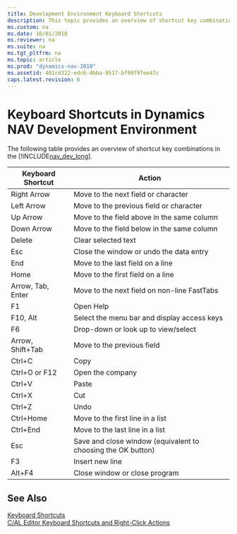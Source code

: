 ```yaml
---
title: Development Environment Keyboard Shortcuts
description: This topic provides an overview of shortcut key combinations in the Microsoft Dynamics NAV Development Environment.
ms.custom: na
ms.date: 10/01/2018
ms.reviewer: na
ms.suite: na
ms.tgt_pltfrm: na
ms.topic: article
ms.prod: "dynamics-nav-2018"
ms.assetid: 401cd322-edc6-4bba-9517-bf99f9fee47c
caps.latest.revision: 6
---
```

# Keyboard Shortcuts in Dynamics NAV Development Environment
The following table provides an overview of shortcut key combinations in the [!INCLUDE[nav_dev_long](includes/nav_dev_long_md.md)].  

|**Keyboard Shortcut**|**Action**|  
|---------------------------|----------------|  
|Right Arrow|Move to the next field or character|  
|Left Arrow|Move to the previous field or character|  
|Up Arrow|Move to the field above in the same column|  
|Down Arrow|Move to the field below in the same column|  
|Delete|Clear selected text|  
|Esc|Close the window or undo the data entry|  
|End|Move to the last field on a line|  
|Home|Move to the first field on a line|  
|Arrow, Tab, Enter|Move to the next field on non-line FastTabs|  
|F1|Open Help|  
|F10, Alt|Select the menu bar and display access keys|  
|F6|Drop-down or look up to view/select|  
|Arrow, Shift+Tab|Move to the previous field|  
|Ctrl+C|Copy|  
|Ctrl+O or F12|Open the company|  
|Ctrl+V|Paste|  
|Ctrl+X|Cut|  
|Ctrl+Z|Undo|  
|Ctrl+Home|Move to the first line in a list|  
|Ctrl+End|Move to the last line in a list|  
|Esc|Save and close window \(equivalent to choosing the OK button\)|  
|F3|Insert new line|  
|Alt+F4|Close window or close program|  

## See Also  
 [Keyboard Shortcuts](Keyboard-Shortcuts.md)   
 [C/AL Editor Keyboard Shortcuts and Right-Click Actions](C-AL-Editor-Keyboard-Shortcuts-and-Right-Click-Actions.md)
